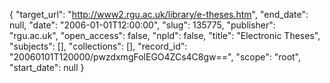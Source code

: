 {
  "target_url": "http://www2.rgu.ac.uk/library/e-theses.htm", 
  "end_date": null, 
  "date": "2006-01-01T12:00:00", 
  "slug": 135775, 
  "publisher": "rgu.ac.uk", 
  "open_access": false, 
  "npld": false, 
  "title": "Electronic Theses", 
  "subjects": [], 
  "collections": [], 
  "record_id": "20060101T120000/pwzdxmgFolEGO4ZCs4C8gw==", 
  "scope": "root", 
  "start_date": null
}

